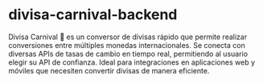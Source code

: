 # divisa-carnival-backend
Divisa Carnival 💱 es un conversor de divisas rápido que permite realizar conversiones entre múltiples monedas internacionales. Se conecta con diversas APIs de tasas de cambio en tiempo real, permitiendo al usuario elegir su API de confianza. Ideal para integraciones en aplicaciones web y móviles que necesiten convertir divisas de manera eficiente.
